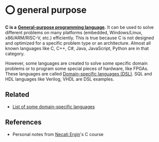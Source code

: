# ⭕ general purpose

**C is a** [**General-purpose programming
language**](https://en.wikipedia.org/wiki/General-purpose\_programming\_language)**.**
It can be used to solve different problems on many platforms (embedded,
Windows/Linux, x86/ARM/RISC-V, etc.) efficiently. This is true because C is not
designed and optimized for a specific problem type or an architecture. Almost
all known languages like C, C++, C#, Java, JavaScript, Python are in that
category.

However, some languages are created to solve some specific domain problems or to
program some special pieces of hardware, like FPGAs. These languages are called
[Domain-specific languages
(DSL)](https://en.wikipedia.org/wiki/Domain-specific\_language). SQL and HDL
languages like Verilog, VHDL are DSL examples.

## Related

- [List of some domain-specific
  languages](https://en.wikipedia.org/wiki/Category:Domain-specific\_programming\_languages)

## References

- Personal notes from [Necati Ergin](https://github.com/necatiergin)'s C course
